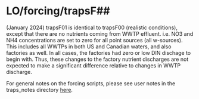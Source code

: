 # LO/forcing/trapsF##

(January 2024)
trapsF01 is identical to trapsF00 (realistic conditions), except that there are no nutrients coming from WWTP effluent. i.e. NO3 and NH4 concentrations are set to zero for all point sources (all w-sources). This includes all WWTPs in both US and Canadian waters, and also factories as well. In all cases, the factories had zero or low DIN dischage to begin with. Thus, these changes to the factory nutrient discharges are not expected to make a significant difference relative to changes in WWTP discharge.

For general notes on the forcing scripts, please see user notes in the traps_notes directory [here](https://github.com/parkermac/LO/tree/main/traps_notes/forcing_notes).